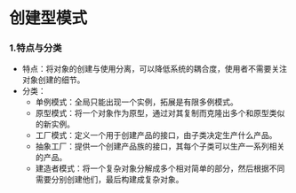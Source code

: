 # 创建型模式

### 1.特点与分类

* 特点：将对象的创建与使用分离，可以降低系统的耦合度，使用者不需要关注对象创建的细节。
* 分类：
  * 单例模式：全局只能出现一个实例，拓展是有限多例模式。
  * 原型模式：将一个对象作为原型，通过对其复制而克隆出多个和原型类似的新实例。
  * 工厂模式：定义一个用于创建产品的接口，由子类决定生产什么产品。
  * 抽象工厂：提供一个创建产品族的接口，其每个子类可以生产一系列相关的产品。
  * 建造者模式：将一个复杂对象分解成多个相对简单的部分，然后根据不同需要分别创建他们，最后构建成复杂对象。